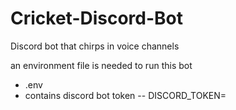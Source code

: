 # Cricket-Discord-Bot
Discord bot that chirps in voice channels

an environment file is needed to run this bot
  - .env
  - contains discord bot token
    -- DISCORD_TOKEN=

